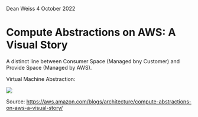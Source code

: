 Dean Weiss
4 October 2022

# Compute Abstractions on AWS: A Visual Story

<p> A distinct line between Consumer Space (Managed bny Customer) and Provide Space (Managed by AWS). 
 </p>
 
 Virtual Machine Abstraction: 
 
 
 
 
<image src ="https://user-images.githubusercontent.com/100364917/193865837-b7016e87-dc57-4ac1-b372-320e519513ea.png">

 
 Source: https://aws.amazon.com/blogs/architecture/compute-abstractions-on-aws-a-visual-story/
